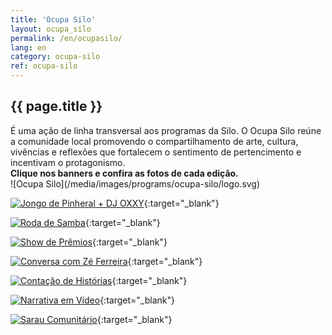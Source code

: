 ```yaml
---
title: 'Ocupa Silo'
layout: ocupa_silo
permalink: /en/ocupasilo/
lang: en 
category: ocupa-silo
ref: ocupa-silo
---
```


<section class="content-text">
    <h2>{{ page.title }}</h2>
    É uma ação de linha transversal aos programas da Silo. O Ocupa Silo reúne a comunidade local promovendo o compartilhamento de arte, cultura, vivências e reflexões que fortalecem o sentimento de pertencimento e incentivam o protagonismo.<br>
    <strong>Clique nos banners e confira as fotos de cada edição.</strong>
</section>


<div class="ocupa-silo-images" markdown="1">
![Ocupa Silo](/media/images/programs/ocupa-silo/logo.svg)

[![Jongo de Pinheral + DJ OXXY](/media/images/programs/ocupa-silo/jongo_pinheral.svg)](https://www.flickr.com/photos/encontrada/albums/72177720320003465){:target="_blank"}

[![Roda de Samba](/media/images/programs/ocupa-silo/roda_samba.svg)](https://www.flickr.com/photos/encontrada/albums/72177720319782053/){:target="_blank"}

[![Show de Prêmios](/media/images/programs/ocupa-silo/show_premios.svg)](https://www.flickr.com/photos/encontrada/albums/72177720319720558/with/53941146470){:target="_blank"}

[![Conversa com Zé Ferreira](/media/images/programs/ocupa-silo/conversa_ze.svg)](https://www.flickr.com/photos/196098481@N03/albums/72177720318070593/){:target="_blank"}

[![Contação de Histórias](/media/images/programs/ocupa-silo/contacao_historias.svg)](https://www.flickr.com/photos/196098481@N03/albums/72177720318053390/){:target="_blank"}

[![Narrativa em Vídeo](/media/images/programs/ocupa-silo/narrativa_video.svg)](https://www.flickr.com/photos/196098481@N03/albums/72177720317982952){:target="_blank"}

[![Sarau Comunitário](/media/images/programs/ocupa-silo/sarau_comunitario.svg)](https://www.flickr.com/photos/196098481@N03/albums/72177720305651371/){:target="_blank"}
</div>

